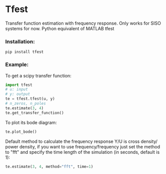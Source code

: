 # Tfest
Transfer function estimation with frequency response. Only works for SISO systems for now.
Python equivalent of MATLAB tfest

### Installation:
```shell
pip install tfest
```

### Example:
To get a scipy transfer function:
```python
import tfest
# u: input
# y: output
te = tfest.tfest(u, y)
# n_zeros, n_poles
te.estimate(3, 4)
te.get_transfer_function()
```
To plot its bode diagram:
```python
te.plot_bode()
```
Default method to calculate the frequency response Y/U is cross density/ power density, if you want to use frequency/frequency just set the method to "fft" and specify the time length of the simulation (in seconds, default is 1):
```python
te.estimate(3, 4, method="fft", time=1)
```